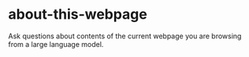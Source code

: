 # about-this-webpage
Ask questions about contents of the current webpage you are browsing from a large language model.
